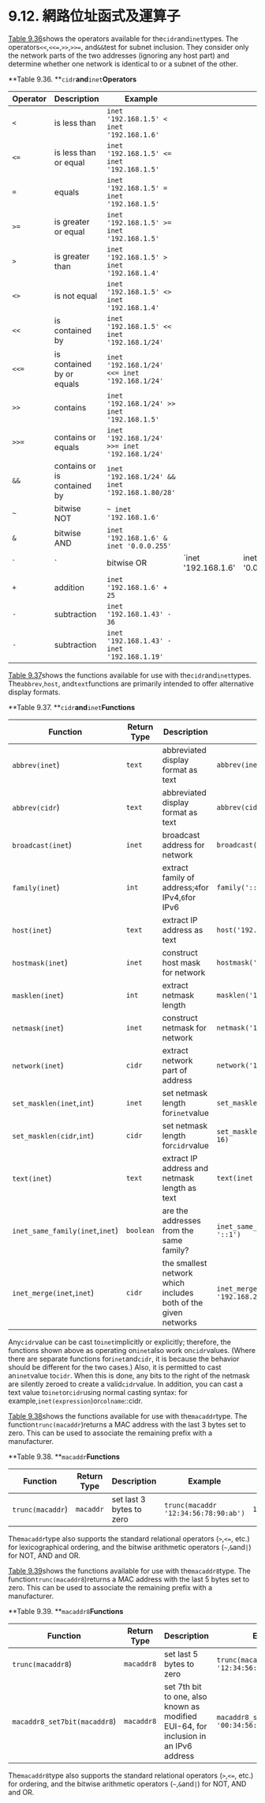 # 9.12. 網路位址函式及運算子

[Table 9.36](https://www.postgresql.org/docs/10/static/functions-net.html#cidr-inet-operators-table)shows the operators available for the`cidr`and`inet`types. The operators`<<`,`<<=`,`>>`,`>>=`, and`&&`test for subnet inclusion. They consider only the network parts of the two addresses (ignoring any host part) and determine whether one network is identical to or a subnet of the other.

\*\*Table 9.36. \*\*`cidr`**and**`inet`**Operators**

| Operator | Description                 | Example                                         |                      |                    |
| -------- | --------------------------- | ----------------------------------------------- | -------------------- | ------------------ |
| `<`      | is less than                | `inet '192.168.1.5' < inet '192.168.1.6'`       |                      |                    |
| `<=`     | is less than or equal       | `inet '192.168.1.5' <= inet '192.168.1.5'`      |                      |                    |
| `=`      | equals                      | `inet '192.168.1.5' = inet '192.168.1.5'`       |                      |                    |
| `>=`     | is greater or equal         | `inet '192.168.1.5' >= inet '192.168.1.5'`      |                      |                    |
| `>`      | is greater than             | `inet '192.168.1.5' > inet '192.168.1.4'`       |                      |                    |
| `<>`     | is not equal                | `inet '192.168.1.5' <> inet '192.168.1.4'`      |                      |                    |
| `<<`     | is contained by             | `inet '192.168.1.5' << inet '192.168.1/24'`     |                      |                    |
| `<<=`    | is contained by or equals   | `inet '192.168.1/24' <<= inet '192.168.1/24'`   |                      |                    |
| `>>`     | contains                    | `inet '192.168.1/24' >> inet '192.168.1.5'`     |                      |                    |
| `>>=`    | contains or equals          | `inet '192.168.1/24' >>= inet '192.168.1/24'`   |                      |                    |
| `&&`     | contains or is contained by | `inet '192.168.1/24' && inet '192.168.1.80/28'` |                      |                    |
| `~`      | bitwise NOT                 | `~ inet '192.168.1.6'`                          |                      |                    |
| `&`      | bitwise AND                 | `inet '192.168.1.6' & inet '0.0.0.255'`         |                      |                    |
| \`       | \`                          | bitwise OR                                      | \`inet '192.168.1.6' | inet '0.0.0.255'\` |
| `+`      | addition                    | `inet '192.168.1.6' + 25`                       |                      |                    |
| `-`      | subtraction                 | `inet '192.168.1.43' - 36`                      |                      |                    |
| `-`      | subtraction                 | `inet '192.168.1.43' - inet '192.168.1.19'`     |                      |                    |

[Table 9.37](https://www.postgresql.org/docs/10/static/functions-net.html#cidr-inet-functions-table)shows the functions available for use with the`cidr`and`inet`types. The`abbrev`,`host`, and`text`functions are primarily intended to offer alternative display formats.

\*\*Table 9.37. \*\*`cidr`**and**`inet`**Functions**

| Function                        | Return Type | Description                                                    | Example                                          | Result             |
| ------------------------------- | ----------- | -------------------------------------------------------------- | ------------------------------------------------ | ------------------ |
| `abbrev(inet`)                  | `text`      | abbreviated display format as text                             | `abbrev(inet '10.1.0.0/16')`                     | `10.1.0.0/16`      |
| `abbrev(cidr`)                  | `text`      | abbreviated display format as text                             | `abbrev(cidr '10.1.0.0/16')`                     | `10.1/16`          |
| `broadcast(inet`)               | `inet`      | broadcast address for network                                  | `broadcast('192.168.1.5/24')`                    | `192.168.1.255/24` |
| `family(inet`)                  | `int`       | extract family of address;`4`for IPv4,`6`for IPv6              | `family('::1')`                                  | `6`                |
| `host(inet`)                    | `text`      | extract IP address as text                                     | `host('192.168.1.5/24')`                         | `192.168.1.5`      |
| `hostmask(inet`)                | `inet`      | construct host mask for network                                | `hostmask('192.168.23.20/30')`                   | `0.0.0.3`          |
| `masklen(inet`)                 | `int`       | extract netmask length                                         | `masklen('192.168.1.5/24')`                      | `24`               |
| `netmask(inet`)                 | `inet`      | construct netmask for network                                  | `netmask('192.168.1.5/24')`                      | `255.255.255.0`    |
| `network(inet`)                 | `cidr`      | extract network part of address                                | `network('192.168.1.5/24')`                      | `192.168.1.0/24`   |
| `set_masklen(inet`,`int`)       | `inet`      | set netmask length for`inet`value                              | `set_masklen('192.168.1.5/24', 16)`              | `192.168.1.5/16`   |
| `set_masklen(cidr`,`int`)       | `cidr`      | set netmask length for`cidr`value                              | `set_masklen('192.168.1.0/24'::cidr, 16)`        | `192.168.0.0/16`   |
| `text(inet`)                    | `text`      | extract IP address and netmask length as text                  | `text(inet '192.168.1.5')`                       | `192.168.1.5/32`   |
| `inet_same_family(inet`,`inet`) | `boolean`   | are the addresses from the same family?                        | `inet_same_family('192.168.1.5/24', '::1')`      | `false`            |
| `inet_merge(inet`,`inet`)       | `cidr`      | the smallest network which includes both of the given networks | `inet_merge('192.168.1.5/24', '192.168.2.5/24')` | `192.168.0.0/22`   |

Any`cidr`value can be cast to`inet`implicitly or explicitly; therefore, the functions shown above as operating on`inet`also work on`cidr`values. (Where there are separate functions for`inet`and`cidr`, it is because the behavior should be different for the two cases.) Also, it is permitted to cast an`inet`value to`cidr`. When this is done, any bits to the right of the netmask are silently zeroed to create a valid`cidr`value. In addition, you can cast a text value to`inet`or`cidr`using normal casting syntax: for example,`inet(expression`)or`colname`::cidr.

[Table 9.38](https://www.postgresql.org/docs/10/static/functions-net.html#macaddr-functions-table)shows the functions available for use with the`macaddr`type. The function`trunc(macaddr`)returns a MAC address with the last 3 bytes set to zero. This can be used to associate the remaining prefix with a manufacturer.

\*\*Table 9.38. \*\*`macaddr`**Functions**

| Function         | Return Type | Description              | Example                              | Result              |
| ---------------- | ----------- | ------------------------ | ------------------------------------ | ------------------- |
| `trunc(macaddr`) | `macaddr`   | set last 3 bytes to zero | `trunc(macaddr '12:34:56:78:90:ab')` | `12:34:56:00:00:00` |

The`macaddr`type also supports the standard relational operators (`>`,`<=`, etc.) for lexicographical ordering, and the bitwise arithmetic operators (`~`,`&`and`|`) for NOT, AND and OR.

[Table 9.39](https://www.postgresql.org/docs/10/static/functions-net.html#macaddr8-functions-table)shows the functions available for use with the`macaddr8`type. The function`trunc(macaddr8`)returns a MAC address with the last 5 bytes set to zero. This can be used to associate the remaining prefix with a manufacturer.

\*\*Table 9.39. \*\*`macaddr8`**Functions**

| Function                     | Return Type | Description                                                                         | Example                                          | Result                    |
| ---------------------------- | ----------- | ----------------------------------------------------------------------------------- | ------------------------------------------------ | ------------------------- |
| `trunc(macaddr8`)            | `macaddr8`  | set last 5 bytes to zero                                                            | `trunc(macaddr8 '12:34:56:78:90:ab:cd:ef')`      | `12:34:56:00:00:00:00:00` |
| `macaddr8_set7bit(macaddr8`) | `macaddr8`  | set 7th bit to one, also known as modified EUI-64, for inclusion in an IPv6 address | `macaddr8_set7bit(macaddr8 '00:34:56:ab:cd:ef')` | `02:34:56:ff:fe:ab:cd:ef` |

The`macaddr8`type also supports the standard relational operators (`>`,`<=`, etc.) for ordering, and the bitwise arithmetic operators (`~`,`&`and`|`) for NOT, AND and OR.
